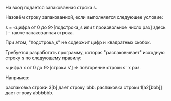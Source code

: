 На вход подается запакованная строка
s.

Назовём строку запакованной, если выполняется следующее условие:


s = <цифра от 0 до 9>[подстрока_s или
t произвольное число раз]
здесь
t - также запакованная строка.

При этом, "подстрока_s" не содержит цифр и квадратных скобок.

Требуется разработать программу, которая "распаковывает" исходную строку
s по следующему правилу:

<цифра x от 0 до 9>[строка s'] => повторение строки s' x раз.

Например:

распаковка строки 3[b] дает строку bbb.
распаковка строки 1[a2[bbb]] дает строку abbbbbb.